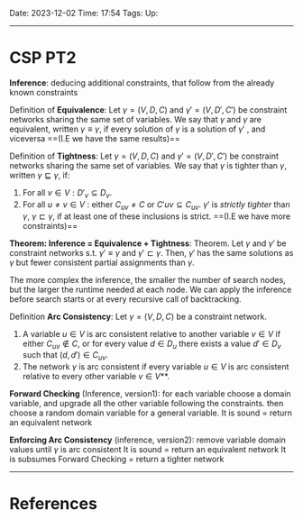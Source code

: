 Date: 2023-12-02
Time: 17:54
Tags:
Up: 

---
# CSP PT2

**Inference**: deducing additional constraints, that follow from the already known constraints

Definition of **Equivalence**: 
Let $\gamma = (V, D, C)$ and $\gamma' = (V, D', C')$ be constraint networks sharing the same set of variables. We say that $\gamma$ and $\gamma$ are equivalent, written $\gamma \equiv \gamma$, if every solution of $\gamma$ is a solution of $\gamma'$ , and viceversa
==(I.E we have the same results)==

Definition of **Tightness**:
Let $\gamma = (V, D, C)$ and $\gamma'= (V, D',C')$ be constraint networks sharing the same set of variables. We say that $\gamma$ is tighter than $\gamma$, written $\gamma \sqsubseteq \gamma$, if:
1. For all $v \in V: D'_v \subseteq D_v$. 
2. For all $u \neq v \in V$ : either $C_{uv} \neq C$ or $C'{uv} \subseteq C_{uv}$. 
$\gamma'$ is *strictly tighter* than $\gamma$, $\gamma \sqsubset \gamma$, if at least one of these inclusions is strict.
==(I.E we have more constraints)==

**Theorem: Inference = Equivalence + Tightness**:
Theorem. Let $\gamma$ and $\gamma'$ be constraint networks s.t. $\gamma' \equiv \gamma$ and $\gamma' \sqsubset \gamma$. Then, $\gamma'$ has the same solutions as $\gamma$ but fewer consistent partial assignments than $\gamma$.

The more complex the inference, the smaller the number of search nodes, but the larger the runtime needed at each node. We can apply the inference before search starts or at every recursive call of backtracking. 

Definition **Arc Consistency**: 
Let $\gamma = (V, D, C)$ be a constraint network. 
1. A variable $u \in V$ is arc consistent relative to another variable $v \in V$ if either $C_{uv} \notin C$, or for every value $d \in D_u$ there exists a value $d' \in D_v$ such that $(d, d') \in C_{uv}$. 
2. The network $\gamma$ is arc consistent if every variable $u \in V$ is arc consistent relative to every other variable $v \in V$**.

**Forward Checking** (Inference, version1):
for each variable choose a domain variable, and upgrade all the other variable following the constraints. then choose a random domain variable for a general variable. 
It is sound = return an equivalent network

**Enforcing Arc Consistency** (inference, version2):
remove variable domain values until $\gamma$ is arc consistent
It is sound = return an equivalent network
It is subsumes Forward Checking = return a tighter network 



---
# References
